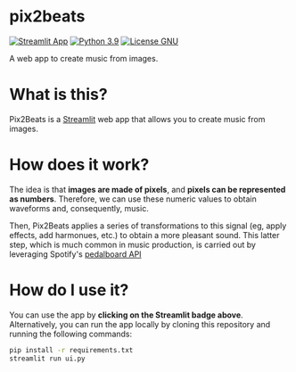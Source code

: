 # pix2beats
[![Streamlit App](https://static.streamlit.io/badges/streamlit_badge_black_white.svg)](https://pix2beats.streamlit.app/)
[![Python 3.9](https://img.shields.io/badge/python-3.9-blue.svg)](https://www.python.org/downloads/release/python-390/)
[![License GNU](https://img.shields.io/badge/License-GNU%203--Clause-blue.svg)](https://www.gnu.org/licenses/gpl-3.0)


 A web app to create music from images.

# What is this?
Pix2Beats is a [Streamlit](https://streamlit.io/) web app that allows you to create music from images.

# How does it work?
The idea is that <b>images are made of pixels</b>, and <b>pixels can be represented as numbers</b>.
Therefore, we can use these numeric values to obtain waveforms and, consequently, music.

Then, Pix2Beats applies a series of transformations to this signal (eg, apply effects, add harmonues, etc.) 
to obtain a more pleasant sound. 
This latter step, which is much common in music production, is carried out by
leveraging Spotify's [pedalboard API](https://spotify.github.io/pedalboard/reference/pedalboard.html)

# How do I use it?
You can use the app by <b>clicking on the Streamlit badge above</b>. 
Alternatively, you can run the app locally by cloning this repository and running the following commands:
```bash
pip install -r requirements.txt
streamlit run ui.py
```

